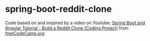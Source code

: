 # spring-boot-reddit-clone
Code based on and inspired by a video on Youtube: [Spring Boot and Angular Tutorial - Build a Reddit Clone (Coding Project)](https://www.youtube.com/watch?v=DKlTBBuc32c) from [freeCodeCamp.org](https://www.youtube.com/channel/UC8butISFwT-Wl7EV0hUK0BQ)

